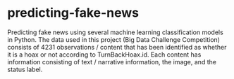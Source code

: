# predicting-fake-news
Predicting fake news using several machine learning classification models in Python. The data used in this project (Big Data Challenge Competition) consists of 4231 observations / content that has been identified as whether it is a hoax or not according to TurnBackHoax.id. Each content has information consisting of text / narrative information, the image, and the status label. 
